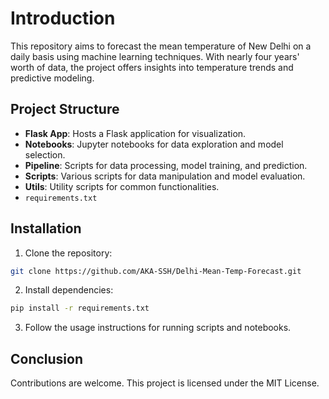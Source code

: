 # Introduction

This repository aims to forecast the mean temperature of New Delhi on a daily basis using machine learning techniques. With nearly four years' worth of data, the project offers insights into temperature trends and predictive modeling.

## Project Structure

- **Flask App**: Hosts a Flask application for visualization.
- **Notebooks**: Jupyter notebooks for data exploration and model selection.
- **Pipeline**: Scripts for data processing, model training, and prediction.
- **Scripts**: Various scripts for data manipulation and model evaluation.
- **Utils**: Utility scripts for common functionalities.
- `requirements.txt`

## Installation

1. Clone the repository:

```bash
git clone https://github.com/AKA-SSH/Delhi-Mean-Temp-Forecast.git
```

2. Install dependencies:

```bash
pip install -r requirements.txt
```

3. Follow the usage instructions for running scripts and notebooks.

## Conclusion

Contributions are welcome. This project is licensed under the MIT License.
